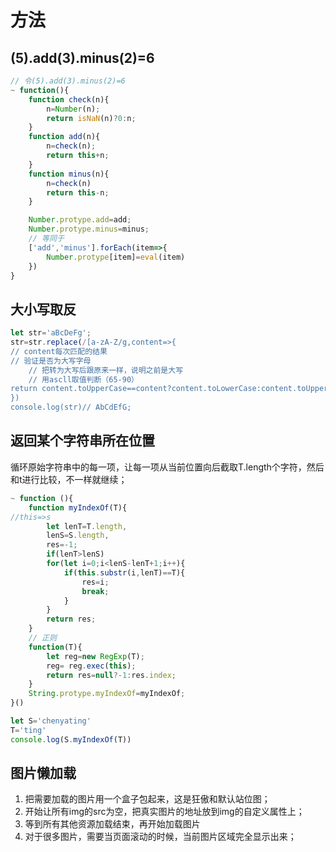 # 方法

## (5).add(3).minus(2)=6

```js
// 令(5).add(3).minus(2)=6
~ function(){
    function check(n){
        n=Number(n);
        return isNaN(n)?0:n;
    }
    function add(n){
        n=check(n);
        return this+n;
    }
    function minus(n){
        n=check(n)
        return this-n;
    }

    Number.protype.add=add;
    Number.protype.minus=minus;
    // 等同于
    ['add','minus'].forEach(item=>{
        Number.protype[item]=eval(item)
    })
}
```

## 大小写取反

```js
let str='aBcDeFg';
str=str.replace(/[a-zA-Z/g,content=>{
// content每次匹配的结果
// 验证是否为大写字母
    // 把转为大写后跟原来一样，说明之前是大写
    // 用ascll取值判断（65-90）
return content.toUpperCase==content?content.toLowerCase:content.toUpperCase();
})
console.log(str)// AbCdEfG;
```

## 返回某个字符串所在位置
循环原始字符串中的每一项，让每一项从当前位置向后截取T.length个字符，然后和t进行比较，不一样就继续；
```js
~ function (){
    function myIndexOf(T){
//this=>s
        let lenT=T.length,
        lenS=S.length,
        res=-1;
        if(lenT>lenS)
        for(let i=0;i<lenS-lenT+1;i++){
            if(this.substr(i,lenT)==T){
                res=i;
                break;
            }
        }
        return res;
    }
    // 正则
    function(T){
        let reg=new RegExp(T);
        reg= reg.exec(this);
        return res=null?-1:res.index;
    }
    String.protype.myIndexOf=myIndexOf;
}()

let S='chenyating'
T='ting'
console.log(S.myIndexOf(T))
```

## 图片懒加载
1. 把需要加载的图片用一个盒子包起来，这是狂傲和默认站位图；
2. 开始让所有img的src为空，把真实图片的地址放到img的自定义属性上；
3. 等到所有其他资源加载结束，再开始加载图片
4. 对于很多图片，需要当页面滚动的时候，当前图片区域完全显示出来；